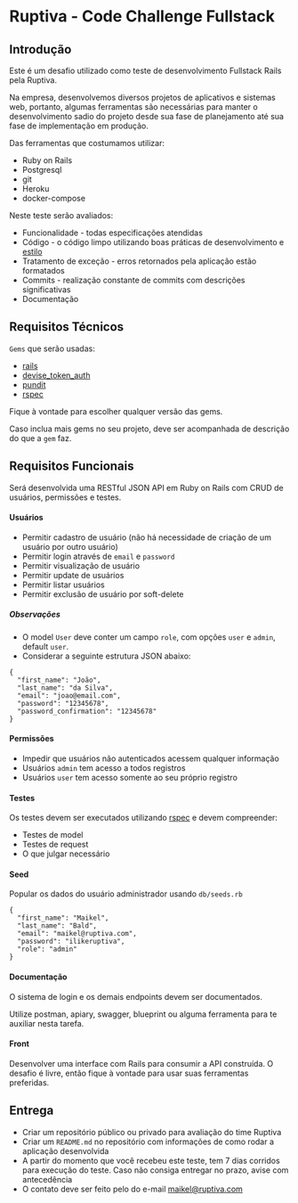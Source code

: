 # Ruptiva - Code Challenge Fullstack

## Introdução

Este é um desafio utilizado como teste de desenvolvimento Fullstack Rails pela Ruptiva.

Na empresa, desenvolvemos diversos projetos de aplicativos e sistemas web, portanto, algumas ferramentas são necessárias para manter o desenvolvimento sadio do projeto desde sua fase de planejamento até sua fase de implementação em produção.

Das ferramentas que costumamos utilizar:

- Ruby on Rails
- Postgresql
- git
- Heroku
- docker-compose

Neste teste serão avaliados:

- Funcionalidade - todas especificações atendidas
- Código - o código limpo utilizando boas práticas de desenvolvimento e [estilo](https://github.com/github/rubocop-github/blob/master/STYLEGUIDE.md)
- Tratamento de exceção - erros retornados pela aplicação estão formatados
- Commits - realização constante de commits com descrições significativas
- Documentação
 

## Requisitos Técnicos
`Gems` que serão usadas:

- [rails](https://github.com/rails/rails)
- [devise_token_auth](https://github.com/lynndylanhurley/devise_token_auth)
- [pundit](https://github.com/varvet/pundit)
- [rspec](https://github.com/rspec/rspec-rails)

Fique à vontade para escolher qualquer versão das gems.

Caso inclua mais gems no seu projeto, deve ser acompanhada de descrição do que a `gem` faz.


## Requisitos Funcionais
Será desenvolvida uma RESTful JSON API em Ruby on Rails com CRUD de usuários, permissões e testes.

#### Usuários
- Permitir cadastro de usuário (não há necessidade de criação de um usuário por outro usuário)
- Permitir login através de `email` e `password`
- Permitir visualização de usuário
- Permitir update de usuários
- Permitir listar usuários
- Permitir exclusão de usuário por soft-delete

##### Observações
- O model `User` deve conter um campo `role`, com opções `user` e `admin`, default `user`.
- Considerar a seguinte estrutura JSON abaixo: 
```
{
  "first_name": "João",
  "last_name": "da Silva",
  "email": "joao@email.com",
  "password": "12345678",
  "password_confirmation": "12345678"
}
```

#### Permissões
- Impedir que usuários não autenticados acessem qualquer informação
- Usuários `admin` tem acesso a todos registros
- Usuários `user` tem acesso somente ao seu próprio registro

#### Testes
Os testes devem ser executados utilizando [rspec](https://github.com/rspec/rspec-rails) e devem compreender:

- Testes de model
- Testes de request
- O que julgar necessário

#### Seed
Popular os dados do usuário administrador usando `db/seeds.rb`
```
{
  "first_name": "Maikel",
  "last_name": "Bald",
  "email": "maikel@ruptiva.com",
  "password": "ilikeruptiva",
  "role": "admin"
}
```

#### Documentação
O sistema de login e os demais endpoints devem ser documentados.

Utilize postman, apiary, swagger, blueprint ou alguma ferramenta para te auxiliar nesta tarefa.

#### Front
Desenvolver uma interface com Rails para consumir a API construída. O desafio é livre, então fique à vontade para usar suas ferramentas preferidas.

## Entrega
- Criar um repositório público ou privado para avaliação do time Ruptiva
- Criar um `README.md` no repositório com informações de como rodar a aplicação desenvolvida
- A partir do momento que você recebeu este teste, tem 7 dias corridos para execução do teste. Caso não consiga entregar no prazo, avise com antecedência
- O contato deve ser feito pelo do e-mail maikel@ruptiva.com

